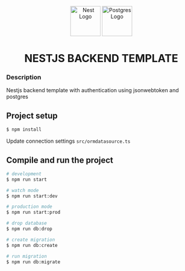 <p align="center">
  <a href="http://nestjs.com/" target="blank"><img src="https://github.com/marwin1991/profile-technology-icons/assets/136815194/519bfaf3-c242-431e-a269-876979f05574" width="80" alt="Nest Logo" /></a>
  <a href="http://nestjs.com/" target="blank"><img src="https://user-images.githubusercontent.com/25181517/117208740-bfb78400-adf5-11eb-97bb-09072b6bedfc.png" width="80" alt="Postgres Logo" /></a>
</p>

<h1 align="center">NESTJS BACKEND TEMPLATE</h1>
  
### Description
Nestjs backend template with authentication using jsonwebtoken and postgres

## Project setup

```bash
$ npm install
```

Update connection settings `src/ormdatasource.ts`

## Compile and run the project

```bash
# development
$ npm run start

# watch mode
$ npm run start:dev

# production mode
$ npm run start:prod

# drop database
$ npm run db:drop

# create migration
$ npm run db:create

# run migration
$ npm run db:migrate
```
